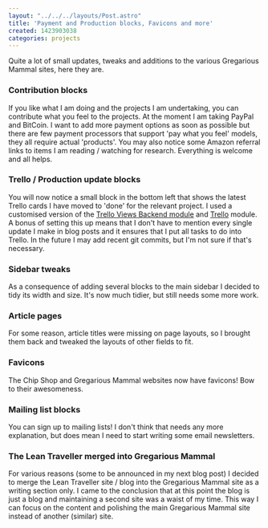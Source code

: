 ```yaml
---
layout: "../../../layouts/Post.astro"
title: 'Payment and Production blocks, Favicons and more'
created: 1423903038
categories: projects
---
```


Quite a lot of small updates, tweaks and additions to the various Gregarious Mammal sites, here they are.

### Contribution blocks
If you like what I am doing and the projects I am undertaking, you can contribute what you feel to the projects. At the moment I am taking PayPal and BitCoin. I want to add more payment options as soon as possible but there are few payment processors that support 'pay what you feel' models, they all require actual 'products'. You may also notice some Amazon referral links to items I am reading / watching for research. Everything is welcome and all helps.

### Trello / Production update blocks
You will now notice a small block in the bottom left that shows the latest Trello cards I have moved to 'done' for the relevant project. I used a customised version of the [Trello Views Backend module](https://www.drupal.org/project/trello_views_backend) and [Trello](https://www.drupal.org/project/trello) module. A bonus of setting this up means that I don't have to mention every single update I make in blog posts and it ensures that I put all tasks to do into Trello. In the future I may add recent git commits, but I'm not sure if that's necessary.

### Sidebar tweaks
As a consequence of adding several blocks to the main sidebar I decided to tidy its width and size. It's now much tidier, but still needs some more work.

### Article pages
For some reason, article titles were missing on page layouts, so I brought them back and tweaked the layouts of other fields to fit.

### Favicons
The Chip Shop and Gregarious Mammal websites now have favicons! Bow to their awesomeness.

### Mailing list blocks
You can sign up to mailing lists! I don't think that needs any more explanation, but does mean I need to start writing some email newsletters.

### The Lean Traveller merged into Gregarious Mammal
For various reasons (some to be announced in my next blog post) I decided to merge the Lean Traveller site / blog into the Gregarious Mammal site as a writing section only. I came to the conclusion that at this point the blog is just a blog and maintaining a second site was a waist of my time. This way I can focus on the content and polishing the main Gregarious Mammal site instead of another (similar) site.
